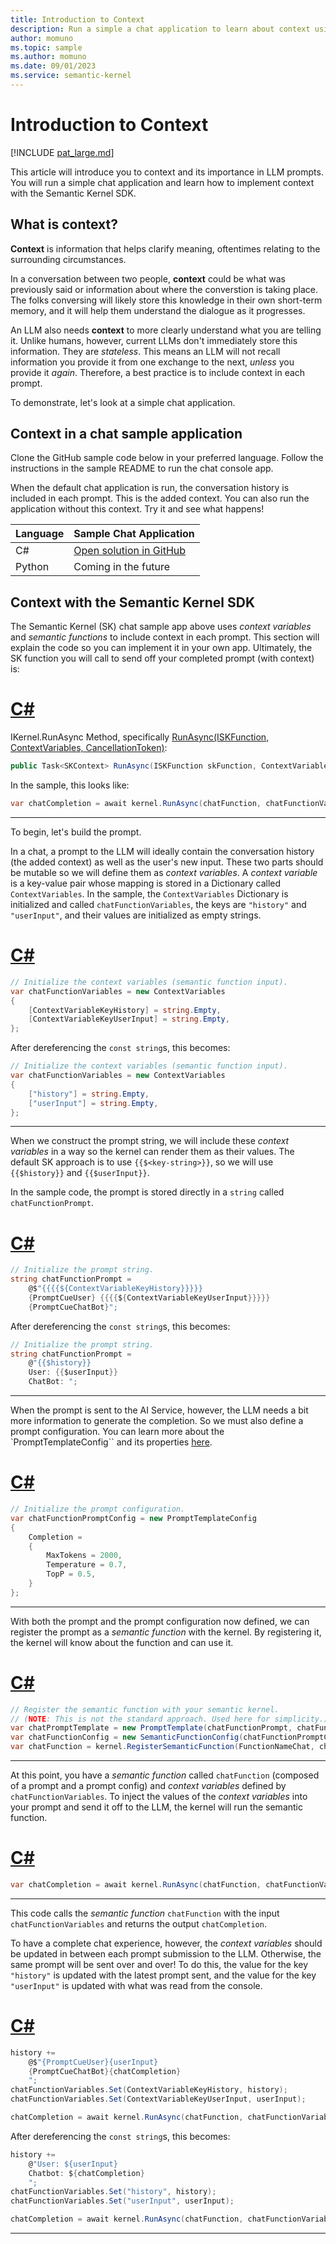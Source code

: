 ```yaml
---
title: Introduction to Context
description: Run a simple a chat application to learn about context using the Semantic Kernel.
author: momuno
ms.topic: sample
ms.author: momuno
ms.date: 09/01/2023
ms.service: semantic-kernel
---
```


# Introduction to Context

[!INCLUDE [pat_large.md](../includes/pat_large.md)]

This article will introduce you to context and its importance in LLM prompts. You will run a simple chat application and learn how to implement context with the Semantic Kernel SDK. 

## What is context?

**Context** is information that helps clarify meaning, oftentimes relating to the surrounding circumstances.

In a conversation between two people, **context** could be what was previously said or information about where the converstion is taking place. The folks conversing will likely store this knowledge in their own short-term memory, and it will help them understand the dialogue as it progresses.

An LLM also needs **context** to more clearly understand what you are telling it. Unlike humans, however, current LLMs don't immediately store this information. They are *stateless*. This means an LLM will not recall information you provide it from one exchange to the next, *unless* you provide it *again*. Therefore, a best practice is to include context in each prompt.

To demonstrate, let's look at a simple chat application.

## Context in a chat sample application
Clone the GitHub sample code below in your preferred language. Follow the instructions in the sample README to run the chat console app.

When the default chat application is run, the conversation history is included in each prompt. This is the added context. You can also run the application without this context. Try it and see what happens!

| Language  | Sample Chat Application |
| --------- | ----------------------- |
| C#        | [Open solution in GitHub](https://github.com/MicrosoftDocs/semantic-kernel-docs/tree/main/samples/dotnet/Chat101) |
| Python    | Coming in the future |

## Context with the Semantic Kernel SDK

The Semantic Kernel (SK) chat sample app above uses *context variables* and *semantic functions* to include context in each prompt. This section will explain the code so you can implement it in your own app. Ultimately, the SK function you will call to send off your completed prompt (with context) is: 

# [C#](#tab/Csharp)

IKernel.RunAsync Method, specifically [RunAsync(ISKFunction, ContextVariables, CancellationToken)](/dotnet/api/microsoft.semantickernel.ikernel.runasync?view=semantic-kernel-dotnet#microsoft-semantickernel-ikernel-runasync):

```csharp
public Task<SKContext> RunAsync(ISKFunction skFunction, ContextVariables? variables = null, CancellationToken cancellationToken = default)
```

In the sample, this looks like:

```csharp
var chatCompletion = await kernel.RunAsync(chatFunction, chatFunctionVariables);
```

---

To begin, let's build the prompt.

In a chat, a prompt to the LLM will ideally contain the conversation history (the added context) as well as the user's new input. These two parts should be mutable so we will define them as *context variables*. A *context variable* is a key-value pair whose mapping is stored in a Dictionary called `ContextVariables`. In the sample, the `ContextVariables` Dictionary is initialized and called `chatFunctionVariables`, the keys are `"history"` and `"userInput"`, and their values are initialized as empty strings.

# [C#](#tab/Csharp)

```csharp
// Initialize the context variables (semantic function input).
var chatFunctionVariables = new ContextVariables
{
    [ContextVariableKeyHistory] = string.Empty,
    [ContextVariableKeyUserInput] = string.Empty,
};
```

After dereferencing the `const string`s, this becomes:
        
```csharp
// Initialize the context variables (semantic function input).
var chatFunctionVariables = new ContextVariables
{
    ["history"] = string.Empty,
    ["userInput"] = string.Empty,
};
```

---

When we construct the prompt string, we will include these *context variables* in a way so the kernel can render them as their values. The default SK approach is to use `{{$<key-string>}}`, so we will use `{{$history}}` and `{{$userInput}}`. 

In the sample code, the prompt is stored directly in a `string` called `chatFunctionPrompt`.

# [C#](#tab/Csharp)

```csharp
// Initialize the prompt string.
string chatFunctionPrompt = 
    @$"{{{{${ContextVariableKeyHistory}}}}}
    {PromptCueUser} {{{{${ContextVariableKeyUserInput}}}}}
    {PromptCueChatBot}";
```

After dereferencing the `const string`s, this becomes:
        
```csharp
// Initialize the prompt string.
string chatFunctionPrompt = 
    @"{{$history}}
    User: {{$userInput}}
    ChatBot: ";
```

---

When the prompt is sent to the AI Service, however, the LLM needs a bit more information to generate the completion. So we must also define a prompt configuration. You can learn more about the `PromptTemplateConfig`` and its properties [here](/dotnet/api/microsoft.semantickernel.semanticfunctions.prompttemplateconfig?view=semantic-kernel-dotnet).

# [C#](#tab/Csharp)

```csharp
// Initialize the prompt configuration.
var chatFunctionPromptConfig = new PromptTemplateConfig
{
    Completion = 
    {
        MaxTokens = 2000,
        Temperature = 0.7,
        TopP = 0.5,
    }
};
```

---

With both the prompt and the prompt configuration now defined, we can register the prompt as a *semantic function* with the kernel. By registering it, the kernel will know about the function and can use it. 

# [C#](#tab/Csharp)

```csharp
// Register the semantic function with your semantic kernel.
// (NOTE: This is not the standard approach. Used here for simplicity.)
var chatPromptTemplate = new PromptTemplate(chatFunctionPrompt, chatFunctionPromptConfig, kernel);
var chatFunctionConfig = new SemanticFunctionConfig(chatFunctionPromptConfig, chatPromptTemplate);
var chatFunction = kernel.RegisterSemanticFunction(FunctionNameChat, chatFunctionConfig);
```

---

At this point, you have a *semantic function* called `chatFunction` (composed of a prompt and a prompt config) and *context variables* defined by `chatFunctionVariables`. To inject the values of the *context variables* into your prompt and send it off to the LLM, the kernel will run the semantic function.

# [C#](#tab/Csharp)

```csharp
var chatCompletion = await kernel.RunAsync(chatFunction, chatFunctionVariables);
```

---

This code calls the *semantic function* `chatFunction` with the input `chatFunctionVariables` and returns the output `chatCompletion`.

To have a complete chat experience, however, the *context variables* should be updated in between each prompt submission to the LLM. Otherwise, the same prompt will be sent over and over! To do this, the value for the key `"history"` is updated with the latest prompt sent, and the value for the key `"userInput"` is updated with what was read from the console.

# [C#](#tab/Csharp)

```csharp
history += 
    @$"{PromptCueUser}{userInput}
    {PromptCueChatBot}{chatCompletion}
    ";
chatFunctionVariables.Set(ContextVariableKeyHistory, history);
chatFunctionVariables.Set(ContextVariableKeyUserInput, userInput);

chatCompletion = await kernel.RunAsync(chatFunction, chatFunctionVariables);
```

After dereferencing the `const string`s, this becomes:

```csharp
history += 
    @"User: ${userInput}
    Chatbot: ${chatCompletion}
    ";
chatFunctionVariables.Set("history", history);
chatFunctionVariables.Set("userInput", userInput);

chatCompletion = await kernel.RunAsync(chatFunction, chatFunctionVariables);
```
-----